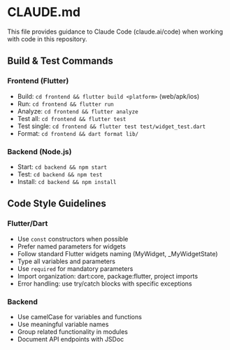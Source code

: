 # CLAUDE.md

This file provides guidance to Claude Code (claude.ai/code) when working with code in this repository.

## Build & Test Commands

### Frontend (Flutter)
- Build: `cd frontend && flutter build <platform>` (web/apk/ios)
- Run: `cd frontend && flutter run`
- Analyze: `cd frontend && flutter analyze`
- Test all: `cd frontend && flutter test`
- Test single: `cd frontend && flutter test test/widget_test.dart`
- Format: `cd frontend && dart format lib/`

### Backend (Node.js)
- Start: `cd backend && npm start`
- Test: `cd backend && npm test`
- Install: `cd backend && npm install`

## Code Style Guidelines

### Flutter/Dart
- Use `const` constructors when possible
- Prefer named parameters for widgets
- Follow standard Flutter widgets naming (MyWidget, _MyWidgetState)
- Type all variables and parameters
- Use `required` for mandatory parameters
- Import organization: dart:core, package:flutter, project imports
- Error handling: use try/catch blocks with specific exceptions

### Backend
- Use camelCase for variables and functions
- Use meaningful variable names
- Group related functionality in modules
- Document API endpoints with JSDoc